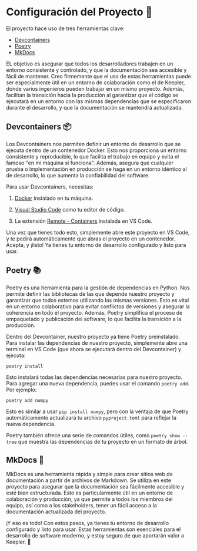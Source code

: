 # Configuración del Proyecto 🚀

El proyecto hace uso de tres herramientas clave: 

- [Devcontainers](https://code.visualstudio.com/docs/remote/containers)
- [Poetry](https://python-poetry.org/)
- [MkDocs](https://www.mkdocs.org/)
  
 EL objetivo es asegurar que todos los desarrolladores trabajen en un entorno consistente y controlado, y que la documentación sea accesible y fácil de mantener. Creo firmemente que el uso de estas herramientas puede ser especialmente útil en un entorno de colaboración como el de Keepler, donde varios ingenieros pueden trabajar en un mismo proyecto. Además, facilitan la transición hacia la producción al garantizar que el código se ejecutará en un entorno con las mismas dependencias que se especificaron durante el desarrollo, y que la documentación se mantendrá actualizada.

## Devcontainers 📦

Los Devcontainers nos permiten definir un entorno de desarrollo que se ejecuta dentro de un contenedor Docker. Esto nos proporciona un entorno consistente y reproducible, lo que facilita el trabajo en equipo y evita el famoso "en mi máquina sí funciona". Además, asegura que cualquier prueba o implementación en producción se haga en un entorno idéntico al de desarrollo, lo que aumenta la confiabilidad del software.

Para usar Devcontainers, necesitas:

1. [Docker](https://www.docker.com/products/docker-desktop) instalado en tu máquina.
   
2. [Visual Studio Code](https://code.visualstudio.com/download) como tu editor de código.
   
3. La extensión [Remote - Containers](https://marketplace.visualstudio.com/items?itemName=ms-vscode-remote.remote-containers) instalada en VS Code.

Una vez que tienes todo esto, simplemente abre este proyecto en VS Code, y te pedirá automáticamente que abras el proyecto en un contenedor. Acepta, y ¡listo! Ya tienes tu entorno de desarrollo configurado y listo para usar.

## Poetry 📚

Poetry es una herramienta para la gestión de dependencias en Python. Nos permite definir las bibliotecas de las que depende nuestro proyecto y garantizar que todos estemos utilizando las mismas versiones. Esto es vital en un entorno colaborativo para evitar conflictos de versiones y asegurar la coherencia en todo el proyecto. Además, Poetry simplifica el proceso de empaquetado y publicación del software, lo que facilita la transición a la producción.

Dentro del Devcontainer, nuestro proyecto ya tiene Poetry preinstalado. Para instalar las dependencias de nuestro proyecto, simplemente abre una terminal en VS Code (que ahora se ejecutará dentro del Devcontainer) y ejecuta:

    poetry install

Esto instalará todas las dependencias necesarias para nuestro proyecto. Para agregar una nueva dependencia, puedes usar el comando `poetry add`. Por ejemplo:

    poetry add numpy

Esto es similar a usar `pip install numpy`, pero con la ventaja de que Poetry automáticamente actualizará tu archivo `pyproject.toml` para reflejar la nueva dependencia.

Poetry también ofrece una serie de comandos útiles, como `poetry show --tree` que muestra las dependencias de tu proyecto en un formato de árbol.

## MkDocs 📖

MkDocs es una herramienta rápida y simple para crear sitios web de documentación a partir de archivos de Markdown. Se utiliza en este proyecto para asegurar que la documentación sea fácilmente accesible y esté bien estructurada. Esto es particularmente útil en un entorno de colaboración y producción, ya que permite a todos los miembros del equipo, así como a los stakeholders, tener un fácil acceso a la documentación actualizada del proyecto.

¡Y eso es todo! Con estos pasos, ya tienes tu entorno de desarrollo configurado y listo para usar. Estas herramientas son esenciales para el desarrollo de software moderno, y estoy seguro de que aportarán valor a Keepler. 🤗
